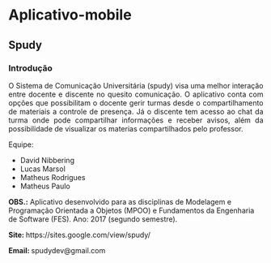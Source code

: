 # Aplicativo-mobile

## Spudy
### Introdução
  <p align="justify">  O Sistema de Comunicação Universitária (spudy) visa uma melhor interação entre docente e discente no quesito comunicação. O aplicativo conta com opções que possibilitam o docente gerir turmas desde o compartilhamento de materiais a controle de presença. Já o discente tem acesso ao chat da turma onde pode compartilhar informações e receber avisos, além da possibilidade de visualizar os materias compartilhados pelo professor.</p>
  
  
 Equipe:
  <ul>
  <li> David Nibbering </li>
  <li> Lucas Marsol </li>
  <li> Matheus Rodrigues </li>
  <li> Matheus Paulo </li>
  </ul>

<p>
  <strong>OBS.:</strong> Aplicativo desenvolvido para as disciplinas de Modelagem e Programação Orientada a Objetos (MPOO) e Fundamentos da Engenharia de Software (FES). Ano: 2017 (segundo semestre).
</p>
<p> 
  <strong> Site: </strong> https://sites.google.com/view/spudy/
  <p><strong> Email: </strong> spudydev@gmail.com</p>
</p>
